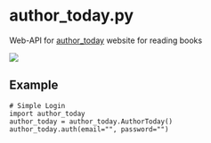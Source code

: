 # author_today.py
Web-API for [author_today](https://author.today) website for reading books

![](https://i.ibb.co/bPczC1g/1636977124081.jpg)

## Example
```py3
# Simple Login
import author_today
author_today = author_today.AuthorToday()
author_today.auth(email="", password="")
```
